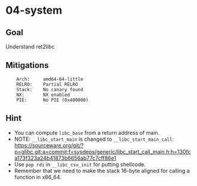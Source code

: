 # 04-system

## Goal
Understand ret2libc

## Mitigations
```
    Arch:     amd64-64-little
    RELRO:    Partial RELRO
    Stack:    No canary found
    NX:       NX enabled
    PIE:      No PIE (0x400000)
```

## Hint
- You can compute `libc_base` from a return address of main.
- NOTE: `__libc_start_main` is changed to `__libc_start_main_call`: https://sourceware.org/git/?p=glibc.git;a=commit;f=sysdeps/generic/libc_start_call_main.h;h=130fca173f323a24b41873b6656ab77c7cff86e1
- Use `pop rdi` in `__libc_csu_init` for putting shellcode.
- Remember that we need to make the stack 16-byte aligned for calling a function in x86_64.